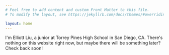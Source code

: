 ```yaml
---
# Feel free to add content and custom Front Matter to this file.
# To modify the layout, see https://jekyllrb.com/docs/themes/#overriding-theme-defaults

layout: home
---
```


I'm Elliott Liu, a junior at Torrey Pines High School in San Diego, CA. There's nothing on this website right now, but maybe there will be something later? Check back soon!